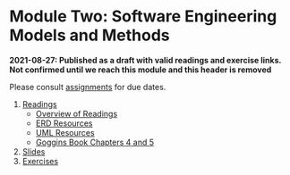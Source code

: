 # Module Two: Software Engineering Models and Methods

**2021-08-27: Published as a draft with valid readings and exercise links. Not confirmed until we reach this module and this header is removed**

Please consult [assignments](../references/assignments.md) for due dates. 
1. [Readings](./readings)
	- [Overview of Readings](./readings/_Module-2-Readings.md)
	- [ERD Resources](./readings/ERD%20Resources.pdf)
	- [UML Resources](./readings/_UMLResources.md)
    - [Goggins Book Chapters 4 and 5](./readings/Goggins-2020-WIP.pdf)
2. [Slides](./slides)
3. [Exercises](./exercises)

